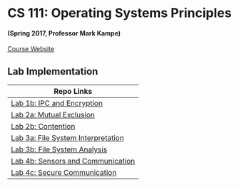 # CS 111: Operating Systems Principles
#### (Spring 2017, Professor Mark Kampe)
[Course Website](http://web.cs.ucla.edu/classes/spring17/cs111/index.html)

## Lab Implementation
|Repo Links|
|-----------------|
|[Lab 1b: IPC and Encryption](https://github.com/bebrian458/Lab1b)|
|[Lab 2a: Mutual Exclusion](https://github.com/bebrian458/Lab2a)|
|[Lab 2b: Contention](https://github.com/bebrian458/Lab2b)|
|[Lab 3a: File System Interpretation](https://github.com/bebrian458/Lab3a)|
|[Lab 3b: File System Analysis](https://github.com/bebrian458/Lab3b)|
|[Lab 4b: Sensors and Communication](https://github.com/bebrian458/Lab4b)|
|[Lab 4c: Secure Communication](https://github.com/bebrian458/Lab4c)|
